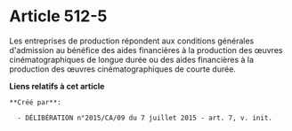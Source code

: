 # Article 512-5

Les entreprises de production répondent aux conditions générales d'admission au bénéfice des aides financières à la
production des œuvres cinématographiques de longue durée ou des aides financières à la production des œuvres
cinématographiques de courte durée.

**Liens relatifs à cet article**

	**Créé par**:

	  - DÉLIBÉRATION n°2015/CA/09 du 7 juillet 2015 - art. 7, v. init.
